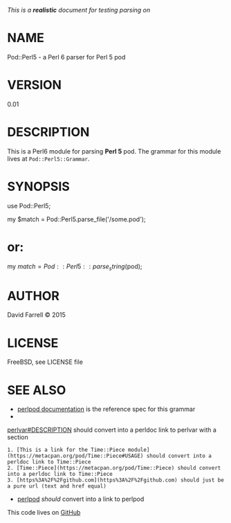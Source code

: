 
*This is a __realistic__ document for testing parsing on*

# NAME

Pod::Perl5 - a Perl 6 parser for Perl 5 pod

# VERSION

0.01

# DESCRIPTION

This is a Perl6 module for parsing __Perl 5__ pod. The grammar for this module lives at `Pod::Perl5::Grammar`.

# SYNOPSIS

  use Pod::Perl5;

  my $match = Pod::Perl5.parse_file('/some.pod');

  # or:

  my $match = Pod::Perl5::parse_string($pod);

# AUTHOR

David Farrell &copy; 2015

# LICENSE

FreeBSD, see LICENSE file

# SEE ALSO

* [perlpod documentation](http%3A%2F%2Fperldoc.perl.org%2Fperlpod.html) is the reference spec for this grammar
* 
[perlvar#DESCRIPTION](http://perldoc.perl.org/perlvar.html#DESCRIPTION) should convert into a perldoc link to perlvar with a section

    1. [This is a link for the Time::Piece module](https://metacpan.org/pod/Time::Piece#USAGE) should convert into a perldoc link to Time::Piece
    2. [Time::Piece](https://metacpan.org/pod/Time::Piece) should convert into a perldoc link to Time::Piece
    3. [https%3A%2F%2Fgithub.com](https%3A%2F%2Fgithub.com) should just be a pure url (text and href equal)

* [perlpod](http://perldoc.perl.org/perlpod.html) *should* convert into a link to perlpod

<p>This code lives on <a href="https://github.com/dnmfarrell/Pod-Perl5">GitHub</a></p>

